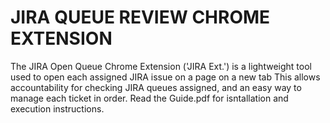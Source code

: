 # JIRA QUEUE REVIEW CHROME EXTENSION
The JIRA Open Queue Chrome Extension ('JIRA Ext.') is a lightweight tool used to open each assigned JIRA issue on a page on a new tab
This allows accountability for checking JIRA queues assigned, and an easy way to manage each ticket in order.
Read the Guide.pdf for isntallation and execution instructions.

